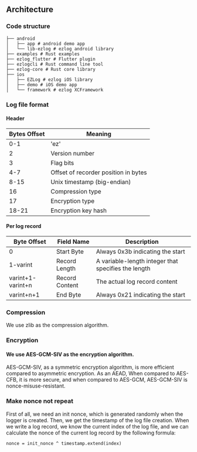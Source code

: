 ## Architecture

### Code structure

```
├── android
│   ├── app # android demo app
│   └── lib-ezlog # ezlog android library
├── examples # Rust examples
├── ezlog_flutter # Flutter plugin
├── ezlogcli # Rust command line tool
├── ezlog-core # Rust core library
├── ios
│   ├── EZLog # ezlog iOS library
│   ├── demo # iOS demo app
│   └── framework # ezlog XCFramework
```

### Log file format

#### Header 

| Bytes Offset | Meaning                            |
|--------|------------------------------------------|
| 0-1    | 'ez'                                     |
| 2      | Version number                           |
| 3      | Flag bits                                |
| 4-7    | Offset of recorder position in bytes     |
| 8-15   | Unix timestamp (big-endian)              |
| 16     | Compression type                         |
| 17     | Encryption type                          |
| 18-21  | Encryption key hash                      |

#### Per log record

| Byte Offset | Field Name| Description  |
|----------|-----------|-----------------|
| 0| Start Byte| Always 0x3b indicating the start|
| 1-varint|Record Length| A variable-length integer that specifies the length|
| varint+1-varint+n | Record Content | The actual log record content |
| varint+n+1| End Byte| Always 0x21 indicating the start |

### Compression

We use zlib as the compression algorithm.

### Encryption

#### We use AES-GCM-SIV as the encryption algorithm.

AES-GCM-SIV, as a symmetric encryption algorithm, is more efficient compared to asymmetric encryption. As an AEAD, When compared to AES-CFB, it is more secure, and when compared to AES-GCM, AES-GCM-SIV is nonce-misuse-resistant.

### Make nonce not repeat

First of all, we need an init nonce, which is generated randomly when the logger is created. Then, we get the timestamp of the log file creation. When we write a log record, we know the current index of the log file, and we can calculate the nonce of the current log record by the following formula:

```
nonce = init_nonce ^ timestamp.extend(index)

```
